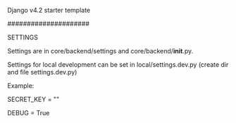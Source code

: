 Django v4.2 starter template

#####################

SETTINGS

Settings are in core/backend/settings and core/backend/**init**.py.

Settings for local development can be set in local/settings.dev.py (create dir and file settings.dev.py)

Example:

SECRET_KEY = ""

DEBUG = True
